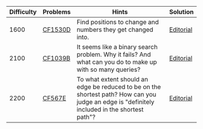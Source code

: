 | Difficulty | Problems | Hints | Solution |
| -------- | -------- | -------- | -------- |
| 1600 | [CF1530D](https://codeforces.com/problemset/problem/1530/D) | Find positions to change and numbers they get changed into. | [Editorial](https://github.com/Yawn-Sean/Daily_CF_Problems/blob/main/daily_problems/2025/04/0404/solution/cf1530d.md) |
| 2100 | [CF1039B](https://codeforces.com/problemset/problem/1039/B) | It seems like a binary search problem. Why it fails? And what can you do to make up with so many queries? | [Editorial](https://github.com/Yawn-Sean/Daily_CF_Problems/blob/main/daily_problems/2024/02/0227/solution/cf1039b.md) |
| 2200 | [CF567E](https://codeforces.com/problemset/problem/567/E) | To what extent should an edge be reduced to be on the shortest path? How can you judge an edge is "definitely included in the shortest path"? | [Editorial](https://github.com/Yawn-Sean/Daily_CF_Problems/blob/main/daily_problems/2024/04/0427/solution/cf567e.md) |
